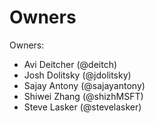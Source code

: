 # Owners

Owners:
  - Avi Deitcher (@deitch)
  - Josh Dolitsky (@jdolitsky)
  - Sajay Antony (@sajayantony)
  - Shiwei Zhang (@shizhMSFT)
  - Steve Lasker (@stevelasker)